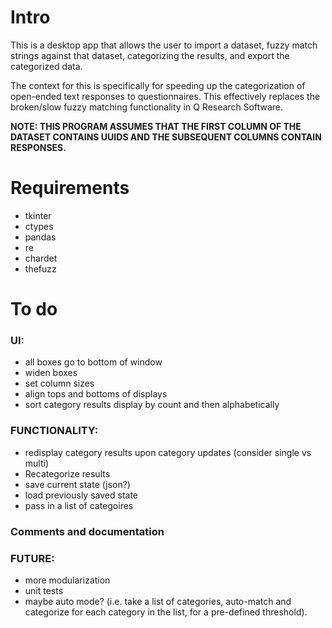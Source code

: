# Intro
This is a desktop app that allows the user to import a dataset, fuzzy match strings against that dataset, categorizing the results, and export the categorized data.

The context for this is specifically for speeding up the categorization of open-ended text responses to questionnaires. This effectively replaces the broken/slow fuzzy matching functionality in Q Research Software.

**NOTE: THIS PROGRAM ASSUMES THAT THE FIRST COLUMN OF THE DATASET CONTAINS UUIDS AND THE SUBSEQUENT COLUMNS CONTAIN RESPONSES.**

# Requirements
- tkinter
- ctypes
- pandas
- re
- chardet
- thefuzz

# To do
### UI:
- all boxes go to bottom of window
- widen boxes
- set column sizes
- align tops and bottoms of displays
- sort category results display by count and then alphabetically

### FUNCTIONALITY:
- redisplay category results upon category updates (consider single vs multi)
- Recategorize results
- save current state (json?)
- load previously saved state
- pass in a list of categoires

### Comments and documentation

### FUTURE:
- more modularization
- unit tests
- maybe auto mode? (i.e. take a list of categories, auto-match and categorize for each category in the list, for a pre-defined threshold).
